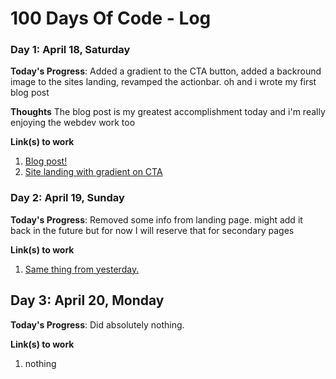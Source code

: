 # 100 Days Of Code - Log

### Day 1: April 18, Saturday

**Today's Progress**: Added a gradient to the CTA button, added a backround image to the sites landing, revamped the actionbar. oh and i wrote my first blog post

**Thoughts** The blog post is my greatest accomplishment today and i'm really enjoying the webdev work too

**Link(s) to work**
1. [Blog post!](https://dev.to/nobody5050/static-blogs-the-good-the-bad-and-the-ugly-39km)
2. [Site landing with gradient on CTA](https://codepen.io/nobody5050/pen/QWjNejq)

### Day 2: April 19, Sunday

**Today's Progress**: Removed some info from landing page. might add it back in the future but for now I will reserve that for secondary pages

**Link(s) to work**
1. [Same thing from yesterday.](https://codepen.io/nobody5050/pen/QWjNejq)

## Day 3: April 20, Monday

**Today's Progress**: Did absolutely nothing.

**Link(s) to work**
1. nothing


